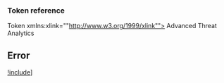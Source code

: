 ### Token reference
Token xmlns:xlink=""http://www.w3.org/1999/xlink""> Advanced Threat Analytics </Token>

## Error
[!include](./token/ATsA.md)]
